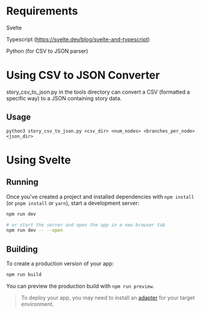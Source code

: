 # Requirements
Svelte

Typescript (https://svelte.dev/blog/svelte-and-typescript)

Python (for CSV to JSON parser)

# Using CSV to JSON Converter

story_csv_to_json.py in the tools directory can convert a CSV (formatted a specific way) to a JSON containing story data.

## Usage
`python3 story_csv_to_json.py <csv_dir> <num_nodes> <branches_per_node> <json_dir>`

# Using Svelte

## Running

Once you've created a project and installed dependencies with `npm install` (or `pnpm install` or `yarn`), start a development server:

```bash
npm run dev

# or start the server and open the app in a new browser tab
npm run dev -- --open
```

## Building

To create a production version of your app:

```bash
npm run build
```

You can preview the production build with `npm run preview`.

> To deploy your app, you may need to install an [adapter](https://kit.svelte.dev/docs/adapters) for your target environment.
